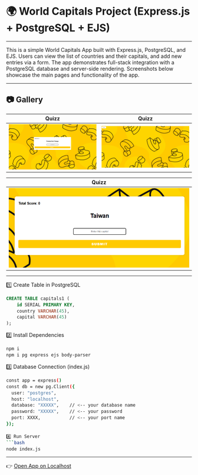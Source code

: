 # 🌍 World Capitals Project (Express.js + PostgreSQL + EJS)


---

This is a simple World Capitals App built with Express.js, PostgreSQL, and EJS.
Users can view the list of countries and their capitals, and add new entries via a form.
The app demonstrates full-stack integration with a PostgreSQL database and server-side rendering.
Screenshots below showcase the main pages and functionality of the app.

---

## 📷 Gallery

| Quizz| Quizz|
|--------|--------|
| ![pgq1](pgq1.png) | ![pgq2](pgq2.png) |

| Quizz |
|--------|
| ![pgq3](pgq3.png) |

---

 1️⃣ Create Table in PostgreSQL
```sql
CREATE TABLE capitals1 (
    id SERIAL PRIMARY KEY,
    country VARCHAR(45),
    capital VARCHAR(45)
);
```
2️⃣ Install Dependencies
```bash
npm i
npm i pg express ejs body-parser
```

3️⃣ Database Connection (index.js)
```bash
const app = express()
const db = new pg.Client({
  user: "postgres",
  host: "localhost",
  database: "XXXXX",    // <-- your database name
  password: "XXXXX",    // <-- your password
  port: XXXX,           // <-- your port name
});

4️⃣ Run Server
```bash
node index.js
```
---
👉 [Open App on Localhost](http://localhost:3000)
